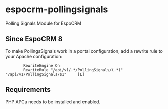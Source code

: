 # espocrm-pollingsignals
Polling Signals Module for EspoCRM

## Since EspoCRM 8 

To make PollingsSignals work in a portal configuration, add a rewrite rule to your Apache configuration:

````apache2
        RewriteEngine On
        RewriteRule "/api/v1/.*/PollingSignals/(.*)"    "/api/v1/PollingSignals/$1"     [L]
`````

## Requirements

PHP APCu needs to be installed and enabled.

